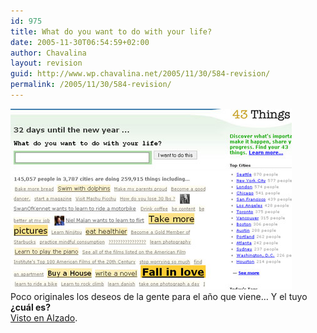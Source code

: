 ```yaml
---
id: 975
title: What do you want to do with your life?
date: 2005-11-30T06:54:59+02:00
author: Chavalina
layout: revision
guid: http://www.wp.chavalina.net/2005/11/30/584-revision/
permalink: /2005/11/30/584-revision/
---
```

<img class="imgizqda" src="/imagenes/fotos/fall-in-love-next-year.jpg" alt="What do you want to do with your life? Fall in love" /><br class="clear" />Poco originales los deseos de la gente para el a&ntilde;o que viene&#8230; Y el tuyo **&iquest;cu&aacute;l es?**  
<a href="http://www.alzado.org/articulo.php?id_art=493" target="_blank">Visto en Alzado</a>.
